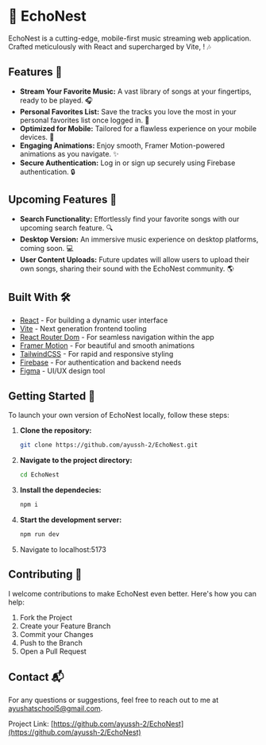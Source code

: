# 🎵 EchoNest

EchoNest is a cutting-edge, mobile-first music streaming web application. Crafted meticulously with React and supercharged by Vite, ! 🎶

## Features 🚀

- **Stream Your Favorite Music:** A vast library of songs at your fingertips, ready to be played. 🎧
- **Personal Favorites List:** Save the tracks you love the most in your personal favorites list once logged in. 💖
- **Optimized for Mobile:** Tailored for a flawless experience on your mobile devices. 📱
- **Engaging Animations:** Enjoy smooth, Framer Motion-powered animations as you navigate. ✨
- **Secure Authentication:** Log in or sign up securely using Firebase authentication. 🔒

## Upcoming Features 🔮

- **Search Functionality:** Effortlessly find your favorite songs with our upcoming search feature. 🔍
- **Desktop Version:** An immersive music experience on desktop platforms, coming soon. 💻
- **User Content Uploads:** Future updates will allow users to upload their own songs, sharing their sound with the EchoNest community. 🌎

## Built With 🛠️

- [React](https://reactjs.org/) - For building a dynamic user interface
- [Vite](https://vitejs.dev/) - Next generation frontend tooling
- [React Router Dom](https://reactrouter.com/) - For seamless navigation within the app
- [Framer Motion](https://www.framer.com/motion/) - For beautiful and smooth animations
- [TailwindCSS](https://tailwindcss.com/) - For rapid and responsive styling
- [Firebase](https://firebase.google.com/) - For authentication and backend needs
- [Figma](https://www.figma.com/) - UI/UX design tool

## Getting Started 🌟

To launch your own version of EchoNest locally, follow these steps:

1. **Clone the repository:**

   ```sh
   git clone https://github.com/ayussh-2/EchoNest.git
   ```
2. **Navigate to the project directory:**

   ```sh
   cd EchoNest
   ```

3. **Install the dependecies:**

   ```sh
   npm i
   ```
4. **Start the development server:**

   ```sh
   npm run dev
   ```

5. Navigate to localhost:5173


## Contributing 🤝

I welcome contributions to make EchoNest even better. Here's how you can help:

1. Fork the Project
2. Create your Feature Branch
3. Commit your Changes
4. Push to the Branch
5. Open a Pull Request

## Contact 📬

For any questions or suggestions, feel free to reach out to me at [ayushatschool5@gmail.com](mailto:ayushatschool5@gmail.com).

Project Link: [https://github.com/ayussh-2/EchoNest](https://github.com/ayussh-2/EchoNest)

```

